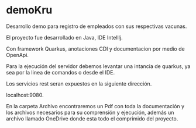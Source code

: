 # demoKru
Desarrollo demo para registro de empleados con sus respectivas vacunas.

El proyecto fue desarrollado en Java, IDE IntellIj.

Con framework Quarkus, anotaciones CDI y documentacion por medio de OpenApi.

Para la ejecución del servidor debemos levantar una intancia de quarkus, ya sea por la linea de comandos o desde el IDE.

Los servicios rest seran expuestos en la siguiente dirección.

localhost:9080.

En la carpeta Archivo encontraremos un Pdf con toda la documentación y los archivos necesarios para su comprensión y ejecución,
además un archivo llamado OneDrive donde esta todo el comprimido del proyecto.
